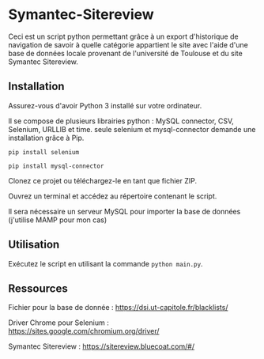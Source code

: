 # Symantec-Sitereview 

Ceci est un script python permettant grâce à un export d'historique de navigation de savoir à quelle catégorie appartient le site avec l'aide d'une base de données locale provenant de l'université de Toulouse et du site Symantec Sitereview.

## Installation

Assurez-vous d'avoir Python 3 installé sur votre ordinateur.

Il se compose de plusieurs librairies python : MySQL connector, CSV, Selenium, URLLIB et time. seule selenium et mysql-connector demande une installation grâce à Pip.

`
pip install selenium
`

`
pip install mysql-connector
`

Clonez ce projet ou téléchargez-le en tant que fichier ZIP.

Ouvrez un terminal et accédez au répertoire contenant le script.

Il sera nécessaire un serveur MySQL pour importer la base de données (j'utilise MAMP pour mon cas)

## Utilisation

Exécutez le script en utilisant la commande `python main.py`.

## Ressources 

Fichier pour la base de donnée : https://dsi.ut-capitole.fr/blacklists/

Driver Chrome pour Selenium : https://sites.google.com/chromium.org/driver/

Symantec Sitereview : https://sitereview.bluecoat.com/#/

